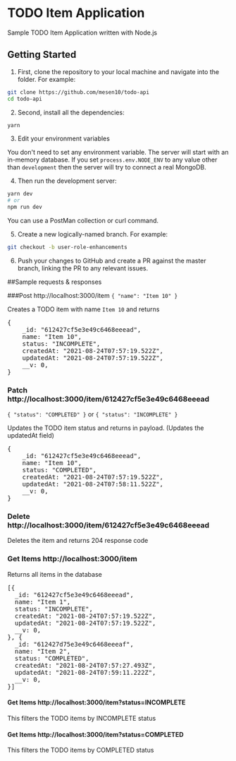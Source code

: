 # TODO Item Application
Sample TODO Item Application written with Node.js

## Getting Started
1. First, clone the repository to your local machine and navigate into the folder. For example:

```bash
git clone https://github.com/mesen10/todo-api
cd todo-api
```
2. Second, install all the dependencies:

```bash
yarn
```

3. Edit your environment variables

You don't need to set any environment variable. The server will start with an in-memory database.
If you set `process.env.NODE_ENV` to any value other than `development` then the server will try to connect a real MongoDB.

4. Then run the development server:

```bash
yarn dev
# or
npm run dev
```

You can use a PostMan collection or curl command.

5. Create a new logically-named branch. For example:

```bash
git checkout -b user-role-enhancements
```

6. Push your changes to GitHub and create a PR against the master branch, linking the PR to any relevant issues.

##Sample requests & responses

###Post http://localhost:3000/item
`{
"name": "Item 10"
}`

Creates a TODO item with name `Item 10` and returns
<pre>{
    _id: "612427cf5e3e49c6468eeead",
    name: "Item 10",
    status: "INCOMPLETE",
    createdAt: "2021-08-24T07:57:19.522Z",
    updatedAt: "2021-08-24T07:57:19.522Z",
    __v: 0,
}</pre>

### Patch http://localhost:3000/item/612427cf5e3e49c6468eeead
`{
"status": "COMPLETED"
}` or `{
"status": "INCOMPLETE"
}`

Updates the TODO item status and returns in payload. (Updates the updatedAt field)
<pre>{
    _id: "612427cf5e3e49c6468eeead",
    name: "Item 10",
    status: "COMPLETED",
    createdAt: "2021-08-24T07:57:19.522Z",
    updatedAt: "2021-08-24T07:58:11.522Z",
    __v: 0,
}</pre>

### Delete http://localhost:3000/item/612427cf5e3e49c6468eeead

Deletes the item and returns 204 response code


### Get Items http://localhost:3000/item
Returns all items in the database
<pre>
[{
  _id: "612427cf5e3e49c6468eeead",
  name: "Item 1",
  status: "INCOMPLETE",
  createdAt: "2021-08-24T07:57:19.522Z",
  updatedAt: "2021-08-24T07:57:19.522Z",
  __v: 0,
}, {
  _id: "612427d75e3e49c6468eeeaf",
  name: "Item 2",
  status: "COMPLETED",
  createdAt: "2021-08-24T07:57:27.493Z",
  updatedAt: "2021-08-24T07:59:11.222Z",
  __v: 0,
}]
</pre>

#### Get Items http://localhost:3000/item?status=INCOMPLETE
This filters the TODO items by INCOMPLETE status

#### Get Items http://localhost:3000/item?status=COMPLETED
This filters the TODO items by COMPLETED status

